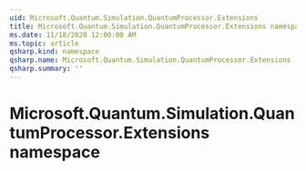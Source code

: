 ```yaml
---
uid: Microsoft.Quantum.Simulation.QuantumProcessor.Extensions
title: Microsoft.Quantum.Simulation.QuantumProcessor.Extensions namespace
ms.date: 11/18/2020 12:00:00 AM
ms.topic: article
qsharp.kind: namespace
qsharp.name: Microsoft.Quantum.Simulation.QuantumProcessor.Extensions
qsharp.summary: ''
---
```


# Microsoft.Quantum.Simulation.QuantumProcessor.Extensions namespace



